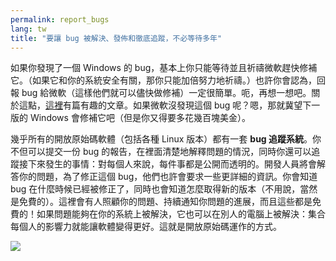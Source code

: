 ```yaml
---
permalink: report_bugs
lang: tw
title: "要讓 bug 被解決、發佈和徹底追蹤，不必等待多年"
---
```


如果你發現了一個 Windows 的 bug，基本上你只能等待並且祈禱微軟趕快修補它。（如果它和你的系統安全有關，那你只能加倍努力地祈禱。）也許你會認為，回報 bug 給微軟（這樣他們就可以儘快做修補）一定很簡單。呃，再想一想吧。關於這點，<a href="http://www.oreillynet.com/mac/blog/2002/06/mission_impossible_submitting.html">這裡</a>有篇有趣的文章。如果微軟沒發現這個 bug 呢？嗯，那就冀望下一版的 Windows 會修補它吧（但是你又得要多花幾百塊美金）。

幾乎所有的開放原始碼軟體（包括各種 Linux 版本）都有一套 <b>bug 追蹤系統</b>。你不但可以提交一份 bug 的報告，在裡面清楚地解釋問題的情況，同時你還可以追蹤接下來發生的事情：對每個人來說，每件事都是公開而透明的。開發人員將會解答你的問題，為了修正這個 bug，他們也許會要求一些更詳細的資訊。你會知道 bug 在什麼時候已經被修正了，同時也會知道怎麼取得新的版本（不用說，當然是免費的）。這裡會有人照顧你的問題、持續通知你問題的進展，而且這些都是免費的！如果問題能夠在你的系統上被解決，它也可以在別人的電腦上被解決：集合每個人的影響力就能讓軟體變得更好。這就是開放原始碼運作的方式。

<img src="Images/report_bugs_thumb.png" />




 